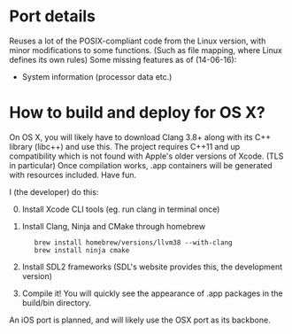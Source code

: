 # Port details
Reuses a lot of the POSIX-compliant code from the Linux version, with minor modifications to some functions. (Such as file mapping, where Linux defines its own rules)
Some missing features as of (14-06-16):
 - System information (processor data etc.)

# How to build and deploy for OS X?

On OS X, you will likely have to download Clang 3.8+ along with its C++ library (libc++) and use this. The project requires C++11 and up compatibility which is not found with Apple's older versions of Xcode. (TLS in particular) Once compilation works, .app containers will be generated with resources included. Have fun.

I (the developer) do this:

0. Install Xcode CLI tools (eg. run clang in terminal once)
1. Install Clang, Ninja and CMake through homebrew

          brew install homebrew/versions/llvm38 --with-clang
          brew install ninja cmake
2. Install SDL2 frameworks (SDL's website provides this, the development version)
3. Compile it! You will quickly see the appearance of .app packages in the build/bin directory.

An iOS port is planned, and will likely use the OSX port as its backbone.
